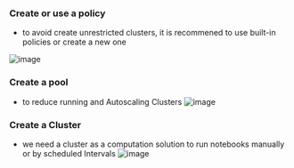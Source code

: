 ### Create or use a policy
- to avoid create unrestricted clusters, it is recommened to use built-in policies or create a new one

![image](https://github.com/user-attachments/assets/c3daf388-d513-4eb9-8ecc-d3ce0c3b6e1d)

 ### Create a pool
- to reduce running and Autoscaling Clusters
![image](https://github.com/user-attachments/assets/7aabecea-75a4-4e08-aa6b-d638eb7deb14)

### Create a Cluster
- we need a cluster as a computation solution to run notebooks manually or by scheduled Intervals
![image](https://github.com/user-attachments/assets/f90118d2-e8a6-4fb1-97c9-686ca286c8af)
